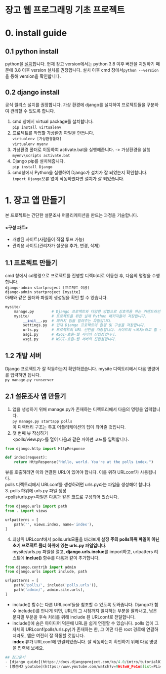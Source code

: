# 장고 웹 프로그래밍 기초 프로젝트
# 0. install guide
## 0.1 python install
python을 [설치](https://www.python.org/downloads/windows/)합니다. 현재 장고 version에서는 python 3.8 이후 버전을 지원하기 때문에 3.8 이후 version 설치를 권장합니다. 설치 이후 cmd 창에서```python --version```
을 통해 version을 확인합니다.
## 0.2 django install
공식 릴리스 설치를 권장합니다. 가상 환경에 django를 설치하여 프로젝트들을 구분하여 관리할 수 있도록 합니다. 
1. cmd 창에서 virtual package를 설치합니다.   
```pip install virtualenv``` 
2. 프로젝트를 작업할 가상환경 파일을 만듭니다.   
```virtualenv [가상환경폴더]```   
```virtualenv myenv```   
3. 가상환경 폴더로 이동하여 activate.bat을 실행해줍니다. -> 가상환경을 실행   
```myenv\scripts activate.bat```   
4. Django pip를 설치해줍니다.   
```pip install Django```
5. cmd창에서 Python을 실행하여 Django가 설치가 잘 되었는지 확인합니다.   
```import Django```오류 없이 작동하였다면 설치가 잘 되었습니다.
# 1. 장고 앱 만들기
본 프로젝트는 간단한 설문조사 어플리케이션을 만드는 과정을 기술합니다.   
#### <구성 파트>   
- 개방된 사이트(사람들이 직접 투표 가능)
- 관리용 사이트(관리자가 설문을 추가, 변경, 삭제)
## 1.1 프로젝트 만들기
cmd 창에서 cd명령으로 프로젝트를 진행할 디렉터리로 이동한 후, 다음의 명령을 수행합니다.   
```django-admin startproject [프로젝트 이름]```   
```django-admin startproject [mysite]```   
아래와 같은 폴더와 파일이 생성됨을 확인 할 수 있습니다.   
```python
mysite/
    manage.py        # Django 프로젝트와 다양한 방법으로 상호작용 하는 커맨드라인의 유틸리티
    mysite/          # 프로젝트를 위한 실제 Python 패키지들이 저장됩니다.
        __init__.py  # 패키지 임을 알려주는 파일입니다.
        settings.py  # 현재 Django 프로젝트의 환경 및 구성을 저장합니다.
        urls.py      # 프로젝트의 URL 선언을 저장합니다. 사이트의 <목차>라고 할 수 있습니다.
        asgi.py      # ASGI-호환-웹 서버의 진입점입니다.
        wsgi.py      # WSGI-호환-웹 서버의 진입점입니다.
```   
## 1.2 개발 서버
Django 프로젝트가 잘 작동하는지 확인하겠습니다. mysite 디렉토리에서 다음 명령어를 입력하면 됩니다.   
```py manage.py runserver```
## 2.1 설문조사 앱 만들기
1. 앱을 생성하기 위해 manage.py가 존재하는 디렉토리에서 다음의 명령을 입력합니다.   
```py manage.py startapp polls```   
이 디렉터리 구조는 투표 어플리케이션의 집이 되어줄 것입니다.
2. 첫 번째 뷰 작성하기   
<polls/view.py>를 열어 다음과 같은 파이썬 코드를 입력합니다.   
```python
from django.http import HttpResponse

def index(request):
    return HttpResponse("Hello, world. You're at the polls index.")
```   
뷰를 호출하려면 이와 연결된 URL이 있어야 합니다. 이를 위햐 URLconf가 사용됩니다.   
polls 디렉토리에서 URLconf를 생성하려면 urls.py라는 파일을 생성해야 합니다.   
3. polls 하위에 urls.py 파일 생성   
<polls/urls.py>파일은 다음과 같은 코드로 구성되어 있습니다.   
```python
from django.urls import path
from . import views

urlpatterns = [
    path('', views.index, name='index'),
]
```   
4. 최상위 URLconf에서 polls.urls모듈을 바라보게 설정
**주의 polls하위 파일이 아닌 초기 프로젝트 폴더 하위에 있는 urls.py 파일입니다.**  
mysite/urls.py 파일을 열고, **django.urls.inclue**를 import하고, urlpatters 리스트에 **inclue()** 함수를 다음과 같이 추가합니다.   
```python
from django.contrib import admin
from django.urls import include, path

urlpatterns = [
    path('polls/', include('polls.urls')),
    path('admin/', admin.site.urls),
]
```   
- include() 함수는 다른 URLconf들을 참조할 수 있도록 도와줍니다. Django가 함수 include()를 만나게 되면, URL의 그 시점까지 일치하는 부분을 잘라내고, 남은 문자열 부분을 후속 처리를 위해 include 된 URLconf로 전달합니다.
- include()에 숨은 아이디어 덕분에 URL을 쉽게 연결할 수 있습니다. polls 앱에 그 자체의 URLconf(polls/urls.py)가 존재하는 한, 그 어떤 다른 root 경로에 연결하더라도, 앱은 여전히 잘 작동할 것입니다.   
i**ndex** 뷰가 URLconf에 연결되었습니다. 잘 작동하는지 확인하기 위해 다음 명령을 입력해 보세요.   
```py manage.py runserver
## 참고문서
- [django guide](https://docs.djangoproject.com/ko/4.0/intro/tutorial01/)
- [명준MJ youtube](https://www.youtube.com/watch?v=9WctwW_Pe1o&list=PLi4xPOplIq7d1vDdLBAvS5PmQR-p6KwUz&index=2)
